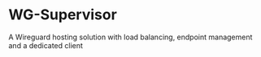 # WG-Supervisor
A Wireguard hosting solution with load balancing, endpoint management and a dedicated client
